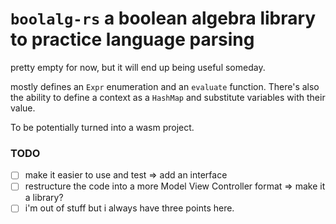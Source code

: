 # `boolalg-rs` a boolean algebra library to practice language parsing

pretty empty for now, but it will end up being useful someday. 

mostly defines an `Expr` enumeration and an `evaluate` function. There's also the ability to define a context as a `HashMap` and substitute variables with their value.

To be potentially turned into a wasm project. 

### TODO

- [ ] make it easier to use and test => add an interface
- [ ] restructure the code into a more Model View Controller format => make it a library?
- [ ] i'm out of stuff but i always have three points here.
